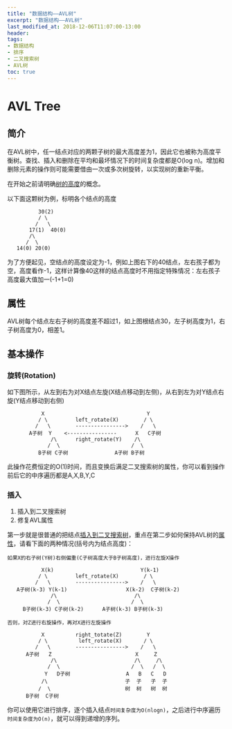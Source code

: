 ```yaml
---
title: "数据结构——AVL树"
excerpt: "数据结构——AVL树"
last_modified_at: 2018-12-06T11:07:00-13:00
header:
tags:
- 数据结构
- 排序
- 二叉搜索树
- AVL树
toc: true
---
```


# AVL Tree
## 简介
在AVL树中，任一结点对应的两颗子树的最大高度差为1，因此它也被称为高度平衡树。查找、插入和删除在平均和最坏情况下的时间复杂度都是O(log n)。增加和删除元素的操作则可能需要借由一次或多次树旋转，以实现树的重新平衡。

在开始之前请明确[树的高度](/Binary_Search_Trees/#属性)的概念。

以下面这颗树为例，标明各个结点的高度

              30(2)
              / \
             /   \
           17(1)  40(0)
           /\
          /  \
       14(0) 20(0)
         
为了方便起见，空结点的高度设定为-1，例如上图右下的40结点，左右孩子都为空，高度看作-1，这样计算像40这样的结点高度时不用指定特殊情况：左右孩子高度最大值加一(-1+1=0)

## 属性
AVL树每个结点左右子树的高度差不超过1，如上图根结点30，左子树高度为1，右子树高度为0，相差1。


## 基本操作
### 旋转(Rotation)
如下图所示，从左到右为对X结点左旋(X结点移动到左侧)，从右到左为对Y结点右旋(Y结点移动到右侧)


               X                                 Y
              / \         left_rotate(X)        / \
             /   \        ---------------->    /   \
           A子树  Y    <----------------      X   C子树
                  /\      right_rotate(Y)    /\
                 /  \                       /  \
              B子树 C子树               A子树 B子树
        
此操作花费恒定的O(1)时间，而且变换后满足二叉搜索树的属性，你可以看到操作前后它的中序遍历都是A,X,B,Y,C

### 插入
1. 插入到二叉搜索树
2. 修复AVL属性

第一步就是很普通的把结点[插入到二叉搜索树](/Binary_Search_Trees/#插入)，重点在第二步如何保持AVL树的[属性](#属性)，请看下面的两种情况(括号内为结点高度)：

    如果X的右子树(Y树)右侧偏重(C子树高度大于B子树高度)，进行左旋X操作

               X(k)                            Y(k-1)
              / \         left_rotate(X)        / \
             /   \        ---------------->    /   \
       A子树(k-3) Y(k-1)                   X(k-2)  C子树(k-2)
                  /\                         /\
                 /  \                       /  \
         B子树(k-3) C子树(k-2)      A子树(k-3) B子树(k-3)
         
    否则，对Z进行右旋操作，再对X进行左旋操作

               X          right_totate(Z)        Y
              / \          left_rotate(X)       / \
             /   \        ---------------->    /   \
          A子树   Z                           X     Z
                  /\                         /\     /\
                 /  \                       /  \   /  \
                Y   D子树                  A   B   C   D
               /\                         子  子   子  子
              /  \                        树  树   树  树
          B子树  C子树

你可以使用它进行排序，逐个插入结点`时间复杂度为O(nlogn)`，之后进行中序遍历`时间复杂度为O(n)`，就可以得到递增的序列。


